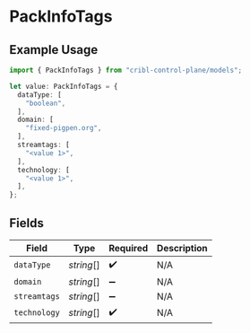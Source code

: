 # PackInfoTags

## Example Usage

```typescript
import { PackInfoTags } from "cribl-control-plane/models";

let value: PackInfoTags = {
  dataType: [
    "boolean",
  ],
  domain: [
    "fixed-pigpen.org",
  ],
  streamtags: [
    "<value 1>",
  ],
  technology: [
    "<value 1>",
  ],
};
```

## Fields

| Field              | Type               | Required           | Description        |
| ------------------ | ------------------ | ------------------ | ------------------ |
| `dataType`         | *string*[]         | :heavy_check_mark: | N/A                |
| `domain`           | *string*[]         | :heavy_minus_sign: | N/A                |
| `streamtags`       | *string*[]         | :heavy_minus_sign: | N/A                |
| `technology`       | *string*[]         | :heavy_check_mark: | N/A                |